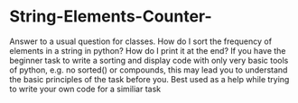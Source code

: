 # String-Elements-Counter-
Answer to a usual question for classes. How do I sort the frequency of elements in a string in python? How do I print it at the end? 
If you have the beginner task to write a sorting and display code with only very basic tools of python, e.g. no sorted() or compounds, 
this may lead you to understand the basic principles of the task before you. Best used as a help while trying to write your own code for 
a similiar task 
